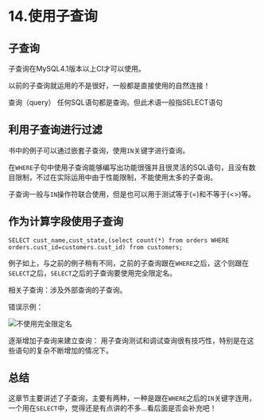 # 14.使用子查询
## 子查询
子查询在MySQL4.1版本以上CI才可以使用。

以前的子查询就运用的不是很好，一般都是直接使用的自然连接！

查询（query） 任何SQL语句都是查询。但此术语一般指SELECT语句

## 利用子查询进行过滤

书中的例子可以通过嵌套子查询，使用`IN`关键字进行查询。

在`WHERE`子句中使用子查询能够编写出功能很强并且很灵活的SQL语句，且没有数目限制，不过在实际运用中由于性能限制，不能使用太多的子查询。

子查询一般与`IN`操作符联合使用，但是也可以用于测试等于(=)和不等于(<>)等。

## 作为计算字段使用子查询
`SELECT cust_name,cust_state,(select count(*) from orders WHERE orders.cust_id=customers.cust_id) from customers;`

例子如上，与之前的例子稍有不同，之前的子查询跟在`WHERE`之后，这个则跟在`SELECT`之后，`SELECT`之后的子查询要使用完全限定名。

相关子查询：涉及外部查询的子查询。

错误示例：

![不使用完全限定名](https://tva1.sinaimg.cn/large/005VwC5mly1g7osxi32d1j30kr0c7myd.jpg)

逐渐增加子查询来建立查询： 用子查询测试和调试查询很有技巧性，特别是在这些语句的复杂不断增加的情况下。

## 总结
这章节主要讲述了子查询，主要有两种，一种是跟在`WHERE`之后的`IN`关键字连用，一个用在`SELECT`中，觉得还是有点讲的不多...看后面是否会补充吧！
